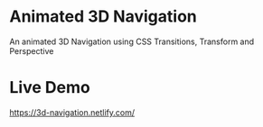 # Animated 3D Navigation
An animated 3D Navigation using CSS Transitions, Transform and Perspective

# Live Demo
https://3d-navigation.netlify.com/
